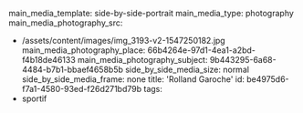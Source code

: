 main_media_template: side-by-side-portrait
main_media_type: photography
main_media_photography_src:
  - /assets/content/images/img_3193-v2-1547250182.jpg
main_media_photography_place: 66b4264e-97d1-4ea1-a2bd-f4b18de46133
main_media_photography_subject: 9b443295-6a68-4484-b7b1-bbaef4658b5b
side_by_side_media_size: normal
side_by_side_media_frame: none
title: 'Rolland Garoche'
id: be4975d6-f7a1-4580-93ed-f26d271bd79b
tags:
  - sportif

